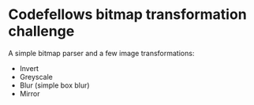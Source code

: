 # Codefellows bitmap transformation challenge

A simple bitmap parser and a few image transformations:

 - Invert
 - Greyscale
 - Blur (simple box blur)
 - Mirror
